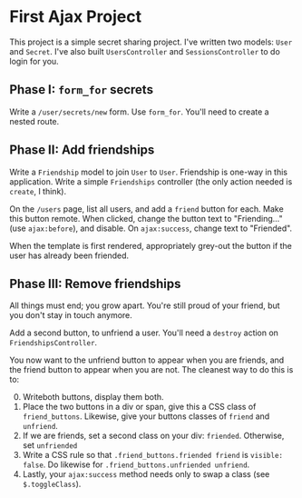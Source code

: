# First Ajax Project

This project is a simple secret sharing project. I've written two
models: `User` and `Secret`. I've also built `UsersController` and
`SessionsController` to do login for you.

## Phase I: `form_for` secrets

Write a `/user/secrets/new` form. Use `form_for`. You'll need to
create a nested route.

## Phase II: Add friendships

Write a `Friendship` model to join `User` to `User`. Friendship is
one-way in this application. Write a simple `Friendships` controller
(the only action needed is `create`, I think).

On the `/users` page, list all users, and add a `friend` button for
each. Make this button remote. When clicked, change the button text to
"Friending..." (use `ajax:before`), and disable. On `ajax:success`,
change text to "Friended".

When the template is first rendered, appropriately grey-out the button
if the user has already been friended.

## Phase III: Remove friendships

All things must end; you grow apart. You're still proud of your
friend, but you don't stay in touch anymore.

Add a second button, to unfriend a user. You'll need a `destroy`
action on `FriendshipsController`.

You now want to the unfriend button to appear when you are friends,
and the friend button to appear when you are not. The cleanest way to
do this is to:

0. Writeboth buttons, display them both.
0. Place the two buttons in a div or span, give this a CSS
   class of `friend_buttons`. Likewise, give your buttons classes of
   `friend` and `unfriend`.
0. If we are friends, set a second class on your div:
   `friended`. Otherwise, set `unfriended`
0. Write a CSS rule so that `.friend_buttons.friended friend` is
   `visible: false`. Do likewise for `.friend_buttons.unfriended
   unfriend`.
0. Lastly, your `ajax:success` method needs only to swap a class (see
   `$.toggleClass`).
